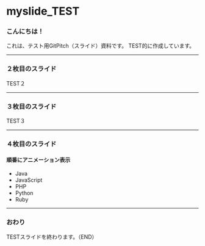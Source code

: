 # myslide_TEST
### こんにちは！

これは、テスト用GitPitch（スライド）資料です。
TEST的に作成しています。

---

### ２枚目のスライド

TEST２

---

### ３枚目のスライド

TEST３

---

### ４枚目のスライド

#### 順番にアニメーション表示
- Java
- JavaScript
- PHP
- Python
- Ruby

---

### おわり

TESTスライドを終わります。（END）
